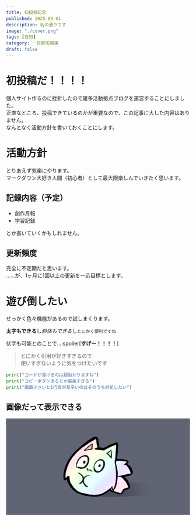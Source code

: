 ```yaml
---
title: 初投稿記念
published: 2025-09-01
description: 名の通りです
image: "./cover.png"
tags: [告知]
category: 一目散宅関連
draft: false
---
```

# 初投稿だ！！！！

個人サイト作るのに挫折したので雑多活動拠点ブログを運営することにしました。  
正直なところ、投稿できているのかが重要なので、この記事に大した内容はありません。  
なんとなく活動方針を書いておくことにします。  


# 活動方針

とりあえず気楽にやります。  
マークダウン大好き人間（初心者）として最大限楽しんでいきたく思います。  


## 記録内容（予定）

- 創作月報
- 学習記録  

とか書いていくかもしれません。  


## 更新頻度

完全に不定期だと思います。  
……が、1ヶ月に1回以上の更新を一応目標とします。  


# 遊び倒したい

せっかく色々機能があるので試しまくります。  

**太字もできる**し*斜体もできる*し`とにかく便利ですね`  

伏字も可能とのことで…:spoiler[**すげー！！！！**]

> とにかく引用が好きすぎるので  
> 使いすぎないように気をつけたいです  

```Python
print("コードが書けるのは超助かりますね")
print("コピーボタンあるとか最高すぎる")
print("画面小さいと1行目が見辛いのはそのうち対処したい")
```

## 画像だって表示できる

![メインビジュアル](./cover.png "コイツが居過ぎて最早しつこいですね")